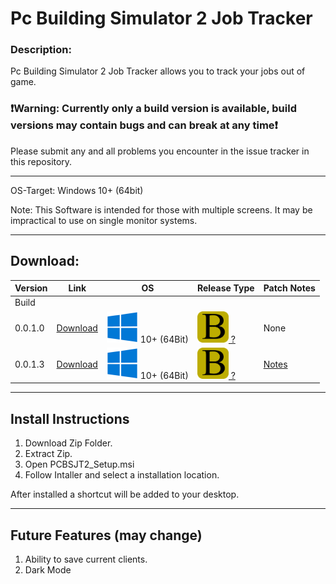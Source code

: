 # Pc Building Simulator 2 Job Tracker

### Description:
Pc Building Simulator 2 Job Tracker allows you to track your jobs out of game.

### **❗Warning: Currently only a build version is available, build versions may contain bugs and can break at any time❗**

Please submit any and all problems you encounter in the issue tracker in this repository.

---
OS-Target: Windows 10+ (64bit)

Note: This Software is intended for those with multiple screens. It may be impractical to use on single monitor systems.
***

## Download:
| Version | Link | OS | Release Type | Patch Notes |
| ------- | ---- | -- | - | - |
| Build |
| 0.0.1.0 | [Download](https://raw.githubusercontent.com/LoumosTech/Pc-Building-Simulator-2-Job-Tracker/main/Assets/files/PCBS2JT0.0.1.0.zip) | ![image](/Assets/img/windows.png) 10+ (64Bit) | <div style="display:block; margin: auto;"><img src="/Assets/img/build.png" alt="drawing" width="50" height="50" /><a href="https://github.com/LoumosTech/Pc-Building-Simulator-2-Job-Tracker/blob/main/Assets/files/RnB.md"> ?<a/><div/> | None |
| 0.0.1.3 | [Download](https://raw.githubusercontent.com/LoumosTech/Pc-Building-Simulator-2-Job-Tracker/main/Assets/files/PCBSJT2-0.0.1.3.zip) | ![image](/Assets/img/windows.png) 10+ (64Bit) | <div style="display:block; margin: auto;"><img src="/Assets/img/build.png" alt="drawing" width="50" height="50" /><a href="https://github.com/LoumosTech/Pc-Building-Simulator-2-Job-Tracker/blob/main/Assets/files/RnB.md"> ?<a/><div/> | [Notes](https://github.com/LoumosTech/Pc-Building-Simulator-2-Job-Tracker/blob/main/Assets/PatchNotes/Patch-0.0.1.3.md) |

***

## Install Instructions

1. Download Zip Folder.
2. Extract Zip.
3. Open PCBSJT2_Setup.msi
4. Follow Intaller and select a installation location.

After installed a shortcut will be added to your desktop.

***
## Future Features (may change)

1. Ability to save current clients.
2. Dark Mode
